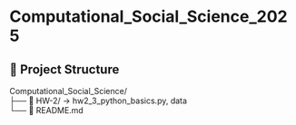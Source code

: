 # Computational_Social_Science_2025
## 📂 Project Structure
Computational_Social_Science/  
├── 📓 HW-2/ → hw2_3_python_basics.py, data  
└── 📘 README.md  